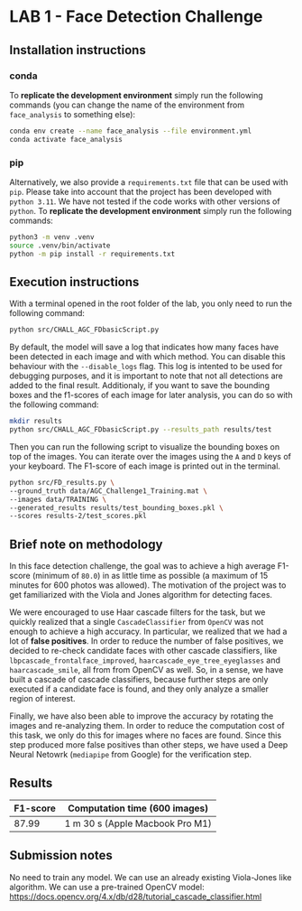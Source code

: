 # LAB 1 - Face Detection Challenge

## Installation instructions

### conda

To **replicate the development environment** simply run the following commands (you can change the name of the environment from `face_analysis` to something else):

```bash
conda env create --name face_analysis --file environment.yml
conda activate face_analysis
```

### pip

Alternatively, we also provide a `requirements.txt` file that can be used with `pip`. Please take into account that the project has been developed with `python 3.11`. We have not tested if the code works with other versions of `python`. To **replicate the development environment** simply run the following commands:

```bash
python3 -m venv .venv
source .venv/bin/activate
python -m pip install -r requirements.txt
```

## Execution instructions

With a terminal opened in the root folder of the lab, you only need to run the following command:

```bash
python src/CHALL_AGC_FDbasicScript.py
```

By default, the model will save a log that indicates how many faces have been detected in each image and with which method. You can disable this behaviour with the `--disable_logs` flag. This log is intented to be used for debugging purposes, and it is important to note that not all detections are added to the final result. Additionaly, if you want to save the bounding boxes and the f1-scores of each image for later analysis, you can do so with the following command:

```bash
mkdir results
python src/CHALL_AGC_FDbasicScript.py --results_path results/test
```

Then you can run the following script to visualize the bounding boxes on top of the images. You can iterate over the images using the `A` and `D` keys of your keyboard. The F1-score of each image is printed out in the terminal.

```bash
python src/FD_results.py \
--ground_truth data/AGC_Challenge1_Training.mat \
--images data/TRAINING \
--generated_results results/test_bounding_boxes.pkl \
--scores results-2/test_scores.pkl
```

## Brief note on methodology

In this face detection challenge, the goal was to achieve a high average F1-score (minimum of `80.0`) in as little time as possible (a maximum of 15 minutes for 600 photos was allowed). The motivation of the project was to get familiarized with the Viola and Jones algorithm for detecting faces.

We were encouraged to use Haar cascade filters for the task, but we quickly realized that a single `CascadeClassifier` from `OpenCV` was not enough to achieve a high accuracy. In particular, we realized that we had a lot of **false positives**. In order to reduce the number of false positives, we decided to re-check candidate faces with other cascade classifiers, like `lbpcascade_frontalface_improved`, `haarcascade_eye_tree_eyeglasses` and `haarcascade_smile`, all from from OpenCV as well. So, in a sense, we have built a cascade of cascade classifiers, because further steps are only executed if a candidate face is found, and they only analyze a smaller region of interest.

Finally, we have also been able to improve the accuracy by rotating the images and re-analyzing them. In order to reduce the computation cost of this task, we only do this for images where no faces are found. Since this step produced more false positives than other steps, we have used a Deep Neural Netowrk (`mediapipe` from Google) for the verification step.

## Results

| F1-score  | Computation time (600 images)  |
|---|---|
| 87.99 | 1 m 30 s (Apple Macbook Pro M1) |


## Submission notes

No need to train any model. We can use an already existing Viola-Jones like algorithm.
We can use a pre-trained OpenCV model: https://docs.opencv.org/4.x/db/d28/tutorial_cascade_classifier.html
